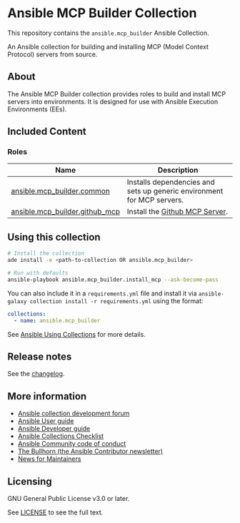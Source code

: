 # Ansible MCP Builder Collection

This repository contains the `ansible.mcp_builder` Ansible Collection.

An Ansible collection for building and installing MCP (Model Context Protocol) servers from source.

## About

The Ansible MCP Builder collection provides roles to build and install MCP servers into environments. It is designed for use with Ansible Execution Environments (EEs).

## Included Content

### **Roles**

Name | Description
--- | ---
[ansible.mcp_builder.common](roles/common/README.md) | Installs dependencies and sets up generic environment for MCP servers.
[ansible.mcp_builder.github_mcp](roles/github_mcp/README.md) | Install the [Github MCP Server](https://github.com/github/github-mcp-server).

## Using this collection

```bash
# Install the collection
ade install -e <path-to-collection OR ansible.mcp_builder>

# Run with defaults
ansible-playbook ansible.mcp_builder.install_mcp --ask-become-pass
```

You can also include it in a `requirements.yml` file and install it via
`ansible-galaxy collection install -r requirements.yml` using the format:

```yaml
collections:
  - name: ansible.mcp_builder
```

See
[Ansible Using Collections](https://docs.ansible.com/ansible/latest/user_guide/collections_using.html)
for more details.

## Release notes

See the
[changelog](https://github.com/ansible-collections/ansible.mcp_builder/tree/main/CHANGELOG.rst).


## More information

<!-- List out where the user can find additional information, such as working group meeting times, slack/matrix channels, or documentation for the product this collection automates. At a minimum, link to: -->

- [Ansible collection development forum](https://forum.ansible.com/c/project/collection-development/27)
- [Ansible User guide](https://docs.ansible.com/ansible/devel/user_guide/index.html)
- [Ansible Developer guide](https://docs.ansible.com/ansible/devel/dev_guide/index.html)
- [Ansible Collections Checklist](https://docs.ansible.com/ansible/devel/community/collection_contributors/collection_requirements.html)
- [Ansible Community code of conduct](https://docs.ansible.com/ansible/devel/community/code_of_conduct.html)
- [The Bullhorn (the Ansible Contributor newsletter)](https://docs.ansible.com/ansible/devel/community/communication.html#the-bullhorn)
- [News for Maintainers](https://forum.ansible.com/tag/news-for-maintainers)

## Licensing

GNU General Public License v3.0 or later.

See [LICENSE](https://www.gnu.org/licenses/gpl-3.0.txt) to see the full text.
